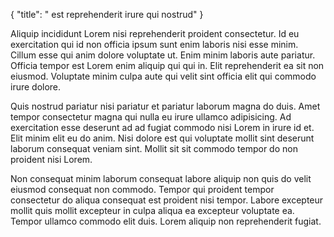 {
  "title": " est reprehenderit irure qui nostrud"
}

Aliquip incididunt Lorem nisi reprehenderit proident consectetur. Id eu exercitation qui id non officia ipsum sunt enim laboris nisi esse minim. Cillum esse qui anim dolore voluptate ut. Enim minim laboris aute pariatur. Officia tempor est Lorem enim aliquip qui qui in. Elit reprehenderit ea sit non eiusmod. Voluptate minim culpa aute qui velit sint officia elit qui commodo irure dolore.

Quis nostrud pariatur nisi pariatur et pariatur laborum magna do duis. Amet tempor consectetur magna qui nulla eu irure ullamco adipisicing. Ad exercitation esse deserunt ad ad fugiat commodo nisi Lorem in irure id et. Elit minim elit eu do anim. Nisi dolore est qui voluptate mollit sint deserunt laborum consequat veniam sint. Mollit sit sit commodo tempor do non proident nisi Lorem.

Non consequat minim laborum consequat labore aliquip non quis do velit eiusmod consequat non commodo. Tempor qui proident tempor consectetur do aliqua consequat est proident nisi tempor. Labore excepteur mollit quis mollit excepteur in culpa aliqua ea excepteur voluptate ea. Tempor ullamco commodo elit duis. Lorem aliquip non reprehenderit fugiat.